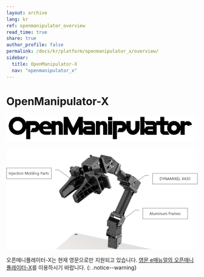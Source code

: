 ```yaml
---
layout: archive
lang: kr
ref: openmanipulator_overview
read_time: true
share: true
author_profile: false
permalink: /docs/kr/platform/openmanipulator_x/overview/
sidebar:
  title: OpenManipulator-X
  nav: "openmanipulator_x"
---
```


# OpenManipulator-X

![](/assets/images/platform/openmanipulator_x/OpenManipulator.png)

![](/assets/images/platform/openmanipulator_x/OpenManipulator_Introduction.jpg)

오픈매니퓰레이터-X는 현재 영문으로만 지원되고 있습니다. [영문 e매뉴얼의 오픈매니퓰레이터-X]를 이용하시기 바랍니다.
{: .notice--warning}

[영문 e매뉴얼의 오픈매니퓰레이터-X]: /docs/en/platform/openmanipulator_x/overview/
